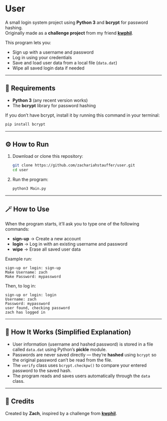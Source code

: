 # User

A small login system project using **Python 3** and **bcrypt** for password hashing.  
Originally made as a **challenge project** from my friend [**kwphil**](https://github.com/kwphil).

This program lets you:
- Sign up with a username and password  
- Log in using your credentials  
- Save and load user data from a local file (`data.dat`)  
- Wipe all saved login data if needed  

---

## 🧩 Requirements

- **Python 3** (any recent version works)
- The **bcrypt** library for password hashing  

If you don’t have bcrypt, install it by running this command in your terminal:

```bash
pip install bcrypt
```

---

## ⚙️ How to Run

1. Download or clone this repository:
   ```bash
   git clone https://github.com/zachariahstauffer/user.git
   cd user
   ```
2. Run the program:
   ```bash
   python3 Main.py
   ```

---

## 🪄 How to Use

When the program starts, it’ll ask you to type one of the following commands:

- **sign-up** → Create a new account  
- **login** → Log in with an existing username and password  
- **wipe** → Erase all saved user data  

Example run:

```
sign-up or login: sign-up
Make Username: zach
Make Password: mypassword
```

Then, to log in:

```
sign-up or login: login
Username: zach
Password: mypassword
user found, checking password
zach has logged in
```

---

## 💾 How It Works (Simplified Explanation)

- User information (username and hashed password) is stored in a file called `data.dat` using Python’s **pickle** module.  
- Passwords are never saved directly — they’re **hashed** using `bcrypt` so the original password can’t be read from the file.  
- The `verify` class uses `bcrypt.checkpw()` to compare your entered password to the saved hash.  
- The program reads and saves users automatically through the `data` class.

---

## 👥 Credits

Created by **Zach**, inspired by a challenge from [**kwphil**](https://github.com/kwphil).  
